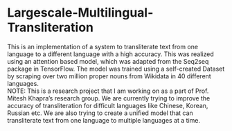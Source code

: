 # Largescale-Multilingual-Transliteration

This is an implementation of a system to transliterate text from one language to a different language with a high accuracy. This was realized using an attention based model, which was adapted from the Seq2seq package in TensorFlow. The model was trained using a self-created Dataset by scraping over two million proper nouns from Wikidata in 40 different languages.                                                                                                                                                                                     
NOTE: This is a research project that I am working on as a part of Prof. Mitesh Khapra’s research group. We are currently trying to improve the accuracy of transliteration for difficult languages like Chinese, Korean, Russian etc. We are also trying to create a unified model that can transliterate text from one language to multiple languages at a time.
